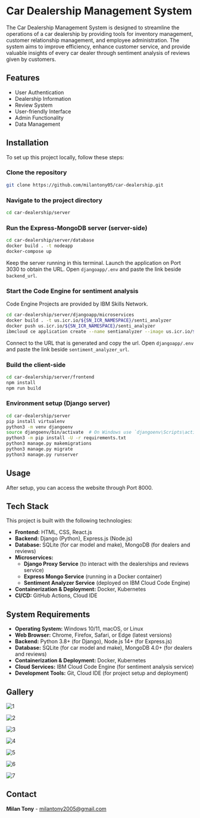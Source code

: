 # Car Dealership Management System

The Car Dealership Management System is designed to streamline the operations of a car dealership by providing tools for inventory management, customer relationship management, and employee administration. The system aims to improve efficiency, enhance customer service, and provide valuable insights of every car dealer through sentiment analysis of reviews given by customers.

## Features

- User Authentication
- Dealership Information
- Review System
- User-friendly Interface
- Admin Functionality
- Data Management

## Installation

To set up this project locally, follow these steps:

### Clone the repository
```sh
git clone https://github.com/milantony05/car-dealership.git
```

### Navigate to the project directory
```sh
cd car-dealership/server
```

### Run the Express-MongoDB server (server-side)
```sh
cd car-dealership/server/database
docker build . -t nodeapp
docker-compose up
```
Keep the server running in this terminal.
Launch the application on Port 3030 to obtain the URL.
Open `djangoapp/.env` and paste the link beside `backend_url`.

### Start the Code Engine for sentiment analysis
Code Engine Projects are provided by IBM Skills Network.
```sh
cd car-dealership/server/djangoapp/microservices
docker build . -t us.icr.io/${SN_ICR_NAMESPACE}/senti_analyzer
docker push us.icr.io/${SN_ICR_NAMESPACE}/senti_analyzer
ibmcloud ce application create --name sentianalyzer --image us.icr.io/${SN_ICR_NAMESPACE}/senti_analyzer --registry-secret icr-secret --port 5000
```
Connect to the URL that is generated and copy the url.
Open `djangoapp/.env` and paste the link beside `sentiment_analyzer_url`.

### Build the client-side
```sh
cd car-dealership/server/frontend
npm install
npm run build
```

### Environment setup (Django server)
```sh
cd car-dealership/server
pip install virtualenv
python3 -m venv djangoenv
source djangoenv/bin/activate  # On Windows use `djangoenv\Scripts\activate`
python3 -m pip install -U -r requirements.txt
python3 manage.py makemigrations
python3 manage.py migrate
python3 manage.py runserver
```

## Usage

After setup, you can access the website through Port 8000.

## Tech Stack

This project is built with the following technologies:
- **Frontend:** HTML, CSS, React.js
- **Backend:** Django (Python), Express.js (Node.js)
- **Database:** SQLite (for car model and make), MongoDB (for dealers and reviews)
- **Microservices:**  
  - **Django Proxy Service** (to interact with the dealerships and reviews service)
  - **Express Mongo Service** (running in a Docker container)
  - **Sentiment Analyzer Service** (deployed on IBM Cloud Code Engine)
- **Containerization & Deployment:** Docker, Kubernetes
- **CI/CD:** GitHub Actions, Cloud IDE

## System Requirements

- **Operating System:** Windows 10/11, macOS, or Linux
- **Web Browser:** Chrome, Firefox, Safari, or Edge (latest versions)
- **Backend:** Python 3.8+ (for Django), Node.js 14+ (for Express.js)
- **Database:** SQLite (for car model and make), MongoDB 4.0+ (for dealers and reviews)
- **Containerization & Deployment:** Docker, Kubernetes
- **Cloud Services:** IBM Cloud Code Engine (for sentiment analysis service)
- **Development Tools:** Git, Cloud IDE (for project setup and deployment)

## Gallery

![1](https://github.com/user-attachments/assets/42f67dc1-fcbc-4536-a640-4ffbe9e2cbfd)

![2](https://github.com/user-attachments/assets/1b589b83-0edc-4a85-98fe-b5fd6ebe883c)

![3](https://github.com/user-attachments/assets/33912f36-bb0a-47f8-b59c-45ce9e917a44)

![4](https://github.com/user-attachments/assets/c8769a88-ec40-44ef-b250-103d1b42a2a1)

![5](https://github.com/user-attachments/assets/0f81f5ff-6194-4098-8297-05d44eecec1c)

![6](https://github.com/user-attachments/assets/54e87996-7c40-45d5-9e25-f0fd099a925a)

![7](https://github.com/user-attachments/assets/8fa61f0b-11a0-4617-86e8-6c5ef84c2602)

## Contact

**Milan Tony** - milantony2005@gmail.com
